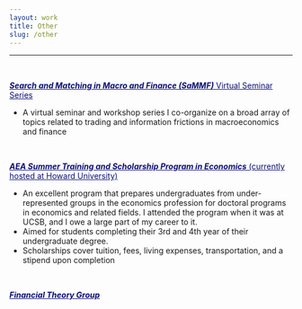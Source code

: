```yaml
---
layout: work
title: Other
slug: /other
---
```


---

<br />

<a style="color: #0b0e73" href="https://sammf.com" target="_blank" rel="noopener noreferrer" color="blue">***Search and Matching in Macro and Finance (SaMMF)*** Virtual Seminar Series</a> 
- A virtual seminar and workshop series I co-organize on a broad array of topics related to trading and information frictions in macroeconomics and finance

<br>

<a style="color: #0b0e73" href="https://www.aeaweb.org/about-aea/committees/aeasp" target="_blank" rel="noopener noreferrer" color="blue">***AEA Summer Training and Scholarship Program in Economics*** (currently hosted at Howard University)</a> 
- An excellent program that prepares undergraduates from under-represented groups in the economics profession for doctoral programs in economics and related fields. I attended the program when it was at UCSB, and I owe a large part of my career to it.
- Aimed for students completing their 3rd and 4th year of their undergraduate degree. 
- Scholarships cover tuition, fees, living expenses, transportation, and a stipend upon completion

<br />

<a style="color: #0b0e73" href="https://www.financetheory.org/" target="_blank" rel="noopener noreferrer" color="blue">***Financial Theory Group*** </a> 

<br>